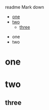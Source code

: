 readme Mark down
- [one](#one)
- [two](#two)
  - [three](#three)


* one 
* two

# one
# two

## three